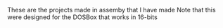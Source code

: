 These are the projects made in assemby that I have made 
Note that this were designed for the DOSBox that works in 16-bits
